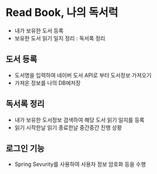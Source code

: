 # Read Book, 나의 독서럭
* 내가 보유한 도서 등록
* 보유한 도서 읽기 일지 정리 : 독서록 정리

## 도서 등록
* 도서명을 입력하여 네이버 도서 API로 부터 도서정보 가져오기
* 가져온 정보를 나의 DB에저장

## 독서록 정리
* 내가 보유한 도서정보 검색하여 해당 도서 읽기 일지를 등록
* 읽기 시작한날 읽기 종료한날 중간중간 진행 상황

## 로그인 기능
* Spring Sevurity를 사용하여 사용자 정보 암호화 등을 수행